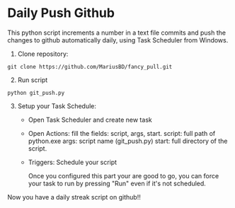 # Daily Push Github

This python script increments a number in a text file commits and push the changes to github automatically daily, using Task Scheduler from Windows.

1. Clone repository:
   
```
git clone https://github.com/MariusBD/fancy_pull.git
```

2. Run script

```
python git_push.py
```

3. Setup your Task Schedule:
   - Open Task Scheduler and create new task
   - Open Actions: fill the fields: script, args, start.
     script: full path of python.exe
     args: script name (git_push.py)
     start: full directory of the script.
   - Triggers: Schedule your script

     Once you configured this part your are good to go, you can force your task to run by pressing "Run" even if it's not scheduled.

Now you have a daily streak script on github!! 



